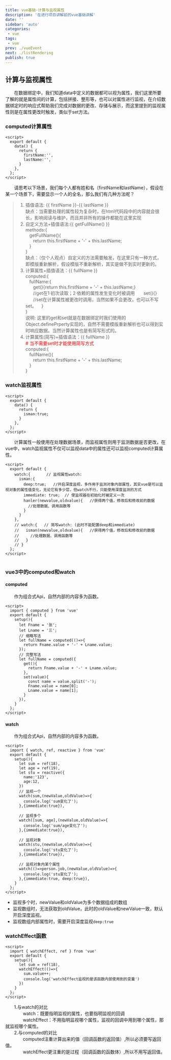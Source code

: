 ```yaml
---
title: vue基础-计算与监视属性
description: '在进行项目讲解前的vue基础讲解'
date: ''
sidebar: 'auto'
categories: 
 - vue
tags: 
 - vue
prev: ./vueEvent
next: ./listRendering
publish: true
---
```


## 计算与监视属性
&nbsp;&nbsp;&nbsp;&nbsp;&nbsp;&nbsp;&nbsp;在数据绑定中，我们知道data中定义的数据都可以视为属性，我们这里所要了解的就是属性间的计算，包括拼接、整形等，也可以对属性进行监视，在介绍数据绑定时的响应式帮助我们完成对数据的更改、存储与展示，而这里提到的监视属性则是在属性更改时触发，类似于set方法。

### computed计算属性
```vue
<script>
  export default {
    data() {
      return {
        firstName:'',
        lastName:'',
      }
    },
  };
</script>
```
&nbsp;&nbsp;&nbsp;&nbsp;&nbsp;&nbsp;&nbsp;请思考以下场景，我们每个人都有姓和名（firstName和lastName），假设在某一个场景下，需要显示一个人的全名，那么我们有几种方法呢？
> 1. 插值语法: <span v-pre>{{ firstName }}-{{ lastName }} </span>  
> 缺点：当需要处理的属性较为复杂时，在html代码段中的内容就会很长，影响阅读与维护，而且并非所有的操作都能在这里实现  
> 2. 自定义方法+插值语法:<span v-pre>{{ getFullName() }}</span>  
>  methods:{  
>  &nbsp;&nbsp;&nbsp;getFullName(){  
>  &nbsp;&nbsp;&nbsp;&nbsp;&nbsp;&nbsp;return this.firstName + '-' + this.lastName;  
>  &nbsp;&nbsp;&nbsp;}  
>  }  
> 缺点：（仅个人观点）自定义的方法需要触发，在这里只有一种方式，即模版重新解析，假设模版不重新解析，其实是做不到实时更新的。  
> 3. 计算属性+插值语法：<span v-pre>{{ fullName }}</span>  
> conputed:{  
> &nbsp;&nbsp;&nbsp;fullName:{  
> &nbsp;&nbsp;&nbsp;&nbsp;&nbsp;&nbsp;get(){return this.firstName + '-' + this.lastName;}  
> &nbsp;&nbsp;&nbsp;&nbsp;&nbsp;&nbsp;//get在1·初次读取；2·依赖的属性发生变化时被调用
> &nbsp;&nbsp;&nbsp;&nbsp;&nbsp;&nbsp;set(){}  
> &nbsp;&nbsp;&nbsp;&nbsp;&nbsp;&nbsp;//set在计算属性被更改时调用，当然如果不会更改，也可以不写set。
> &nbsp;&nbsp;&nbsp;}  
> }  
> 说明: 这里的get和set就是在数据绑定时我们使用的Object.definePrperty实现的，自然不需要模版重新解析也可以得到实时响应数据。当然计算属性也是有简写形式的。    
> 4. 计算属性(简写)+插值语法：<span v-pre>{{ fullName }}</span>  
> <span style="color:red">\# 当不需要set时才能使用简写方式</span>    
> conputed:{  
> &nbsp;&nbsp;&nbsp;fullName(){  
> &nbsp;&nbsp;&nbsp;&nbsp;&nbsp;&nbsp;return this.firstName + '-' + this.lastName;   
> &nbsp;&nbsp;&nbsp;}  
> }  

### watch监视属性
```vue
<script>
  export default {
    data() {
      return {
        isman:true;
      }
    },
  };
</script>
```
&nbsp;&nbsp;&nbsp;&nbsp;&nbsp;&nbsp;&nbsp;计算属性一般使用在处理数据场景，而监视属性则用于监测数据是否更改，在vue中，watch监视属性不仅可以监视data中的属性还可以监视computed计算属性。
```vue
<script>
  export default {
    watch:{       // 监视属性watch:
      isman:{
        deep:true;   //开启深度监视，多作用于监测对象内部属性，其实vue是可以监视对象的属性值变化，无论它有多少层，但watch不行，只能使用深度监测的方式
        immediate: true;  // 使监视器在初始化时被定义一次
        hanler(newvalue,oldvalue){   //获得两个值，修改后和修改前的数据
          //处理数据、调用函数等
        }
      }
    },
    // watch:{   // 简写watch: (此时不能配置deep和immediate)
    //   isman(newvalue,oldvalue){   //获得两个值，修改后和修改前的数据
    //     //处理数据、调用函数等
    //   }
    // } 
  };
</script>
  
```

### vue3中的computed和watch

#### computed
&nbsp;&nbsp;&nbsp;&nbsp;&nbsp;&nbsp;&nbsp;作为组合式Api，自然内部的内容多为函数。
```vue
<script>   
  import { computed } from 'vue'
  export default {
    setup(){
      let Fname = '张';
      let Lname = '三';
      // 缩略写法  
      let fullName = computed(()=>{
        return Fname.value + '-' + Lname.value;
      });
      // 完整写法    
      let fullName = computed({ 
        get(){
          return Fname.value + '-' + Lname.value;
        },
        set(value){
          const name = value.split('-');
          Fname.value = name[0];
          Lname.value = name[1];
        }
      }),
    }
  };
</script>
```

#### watch
&nbsp;&nbsp;&nbsp;&nbsp;&nbsp;&nbsp;&nbsp;作为组合式Api，自然内部的内容多为函数。
```vue
<script>   
  import { watch, ref, reactive } from 'vue'
  export default {
    setup(){
      let sum = ref(18),
      let age = ref(19),
      let stu = reactive({
        name:'123',
        age:12,
      })
      // 监视一个
      watch(sum,(newValue,oldValue)=>{
        console.log('sum变化了');
      },{immediate:true}),

      // 监视多个
      watch([sum, age],(newValue,oldValue)=>{
        console.log('sum/age变化了');
      },{immediate:true}),

      // 监视对象
      watch(stu,(newValue,oldValue)=>{
        console.log('stu变化了');
      },{immediate:true}),

      // 监视对象内某个属性
      watch(()=>person.job,(newValue,oldValue)=>{
        console.log('stu变化了');
      },{immediate:true, deep:true}),
    }
  };
</script>
```
+ 监视多个时，newValue和oldValue为多个数据组成的数组
+ 监视数组时，无法获取到oldValue，此时的oldValue和newValue一致，默认开启深度监视。
+ 监视数组内部属性时，需要开启深度监视`deep:true`

### watchEffect函数
```vue
<script>   
  import { watchEffect, ref } from 'vue'
  export default {
    setup(){
      let sum = ref(18),
      watchEffect(()=>{
        sum.value++;
        console.log('watchEffect监视的是该函数内部使用到的变量')
      })
    }
  };
</script>
```
&nbsp;&nbsp;&nbsp;&nbsp;&nbsp;&nbsp;&nbsp;1.与watch的对比  
&nbsp;&nbsp;&nbsp;&nbsp;&nbsp;&nbsp;&nbsp;&nbsp;&nbsp;&nbsp;&nbsp;&nbsp;&nbsp;&nbsp;watch：既要指明监视的属性，也要指明监视的回调  
&nbsp;&nbsp;&nbsp;&nbsp;&nbsp;&nbsp;&nbsp;&nbsp;&nbsp;&nbsp;&nbsp;&nbsp;&nbsp;&nbsp;watchEffect：不用指明监视哪个属性，监视的回调中用到哪个属性，那就监视哪个属性。  
&nbsp;&nbsp;&nbsp;&nbsp;&nbsp;&nbsp;&nbsp;2.与computed的对比  
&nbsp;&nbsp;&nbsp;&nbsp;&nbsp;&nbsp;&nbsp;&nbsp;&nbsp;&nbsp;&nbsp;&nbsp;&nbsp;&nbsp;computed注重计算出来的值（回调函数的返回值）,所以必须要写返回值。  
&nbsp;&nbsp;&nbsp;&nbsp;&nbsp;&nbsp;&nbsp;&nbsp;&nbsp;&nbsp;&nbsp;&nbsp;&nbsp;&nbsp;watchEffect更注重的是过程（回调函数的函数体）,所以不用写返回值。  



